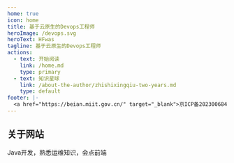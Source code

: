 ```yaml
---
home: true
icon: home
title: 基于云原生的Devops工程师
heroImage: /devops.svg
heroText: HFwas
tagline: 基于云原生的Devops工程师 
actions:
  - text: 开始阅读
    link: /home.md
    type: primary
  - text: 知识星球
    link: /about-the-author/zhishixingqiu-two-years.md
    type: default
footer: |-
  <a href="https://beian.miit.gov.cn/" target="_blank">京ICP备2023006845号-2</a> | 主题: <a href="https://vuepress-theme-hope.github.io/v2/" target="_blank">VuePress Theme Hope</a>
---
```


## 关于网站

Java开发，熟悉运维知识，会点前端

